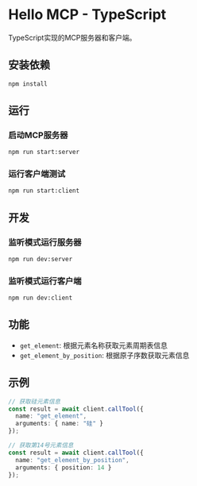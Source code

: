 # Hello MCP - TypeScript

TypeScript实现的MCP服务器和客户端。

## 安装依赖

```bash
npm install
```

## 运行

### 启动MCP服务器

```bash
npm run start:server
```

### 运行客户端测试

```bash
npm run start:client
```

## 开发

### 监听模式运行服务器

```bash
npm run dev:server
```

### 监听模式运行客户端

```bash
npm run dev:client
```

## 功能

- `get_element`: 根据元素名称获取元素周期表信息
- `get_element_by_position`: 根据原子序数获取元素信息

## 示例

```typescript
// 获取硅元素信息
const result = await client.callTool({
  name: "get_element",
  arguments: { name: "硅" }
});

// 获取第14号元素信息
const result = await client.callTool({
  name: "get_element_by_position",
  arguments: { position: 14 }
});
```
